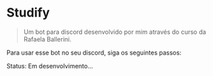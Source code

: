 # Studify

> Um bot para discord desenvolvido por mim através do curso da Rafaela Ballerini.

Para usar esse bot no seu discord, siga os seguintes passos:

Status: Em desenvolvimento...
